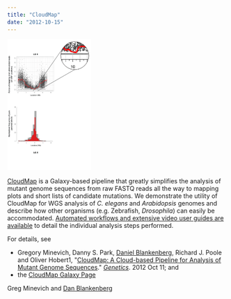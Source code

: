 ```yaml
---
title: "CloudMap"
date: "2012-10-15"
---
```


<div class='right'><a href='http://www.genetics.org/content/early/2012/10/11/genetics.112.144204.1.abstract'><img src="/src/news/cloud-map/CloudMapFig6B.png" alt="" height="300px" /></a></div>

[CloudMap](http://www.genetics.org/content/early/2012/10/11/genetics.112.144204.1.abstract) is a Galaxy-based pipeline that greatly simplifies the analysis of mutant genome sequences from raw FASTQ reads all the way to mapping plots and short lists of candidate mutations. We demonstrate the utility of CloudMap for WGS analysis of *C. elegans* and *Arabidopsis* genomes and describe how other organisms (e.g. Zebrafish, *Drosophila*) can easily be accommodated. [Automated workflows and extensive video user guides are available](http://usegalaxy.org/cloudmap) to detail the individual analysis steps performed.

For details, see 
* Gregory Minevich, Danny S. Park, [Daniel Blankenberg](/src/people/dan/index.md), Richard J. Poole and Oliver Hobert1, "[CloudMap: A Cloud-based Pipeline for Analysis of Mutant Genome Sequences](http://www.genetics.org/content/early/2012/10/11/genetics.112.144204.1)." *[Genetics](http://www.genetics.org/)*. 2012 Oct 11; and
* the [CloudMap Galaxy Page](http://usegalaxy.org/cloudmap)

Greg Minevich and [Dan Blankenberg](/src/people/dan/index.md)


